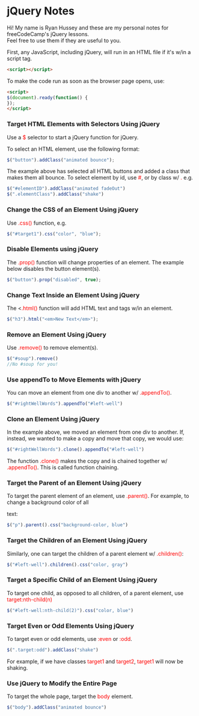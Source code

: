 # jQuery Notes
Hi! My name is Ryan Hussey and these are my personal notes for freeCodeCamp's jQuery lessons.<br>Feel free to use them if they are useful to you.

First, any JavaScript, including jQuery, will run in an HTML file if it's w/in a script tag.
```HTML
<script></script>
```
To make the code run as soon as the browser page opens, use:
```HTML
<script>
$(document).ready(function() {
});
</script>
```

### Target HTML Elements with Selectors Using jQuery

Use a <span style=color:red>$</span> selector to start a jQuery function for jQuery.

To select an HTML element, use the following format:
```JavaScript
$("button").addClass("animated bounce");
```
The example above has selected all HTML buttons and added a class that makes them all bounce.
To select element by id, use <span style=color:red>#</span>, or by class w/ <span style=color:red>.</span>  e.g.
```JavaScript
$("#elementID").addClass("animated fadeOut")
$(".elementClass").addClass("shake")
```
### Change the CSS of an Element Using jQuery
Use <span style = color:red>.css()</span> function, e.g.
```JavaScript
$("#target1").css("color", "blue");
```

### Disable Elements using jQuery
The <span style = color:red>.prop()</span> function will change properties of an element. The example below disables the button element(s).
```JavaScript
$("button").prop("disabled", true);
```

### Change Text Inside an Element Using jQuery
The <<span style = color:red>.html()</span> function will add HTML text and tags w/in an element.
```JavaScript
$("h3").html("<em>New Text</em>");
```

### Remove an Element Using jQuery
Use <span style = color:red>.remove()</span> to remove element(s).
```JavaScript
$("#soup").remove()
//No #soup for you!
```

### Use appendTo to Move Elements with jQuery
You can move an element from one div to another w/ <span style = color:red>.appendTo()</span>.
```JavaScript
$("#rightWellWords").appendTo("#left-well")
```
### Clone an Element Using jQuery
In the example above, we moved an element from one div to another.  If, instead, we wanted to make a copy and move that copy, we would use:
```JavaScript
$("#rightWellWords").clone().appendTo("#left-well")
```
The function <span style = color:red>.clone()</span> makes the copy and is chained together w/ <span style = color:red>.appendTo()</span>.  This is called function chaining.

### Target the Parent of an Element Using jQuery
To target the parent element of an element, use <span style = color:red>.parent()</span>.  For example, to change a background color of all <p> text:
```JavaScript
$("p").parent().css("background-color, blue")
```

### Target the Children of an Element Using jQuery
Similarly, one can target the children of a parent element w/ <span style = color:red>.children()</span>:
```JavaScript
$("#left-well").children().css("color, gray")
```

### Target a Specific Child of an Element Using jQuery
To target one child, as opposed to all children, of a parent element, use <span style = color:red>target:nth-child(n)</span>
```JavaScript
$("#left-well:nth-child(2)").css("color, blue")
```

### Target Even or Odd Elements Using jQuery
To target even or odd elements, use <span style = color:red>:even</span> or <span style = color:red>:odd</span>.
```JavaScript
$(".target:odd").addClass("shake")
```
For example, if we have classes <span style = color:red>target1</span> and <span style = color:red>target2</span>,<span style = color:red> target1</span> will now be shaking.

### Use jQuery to Modify the Entire Page
To target the whole page, target the <span style = color:red>body</span> element.
```JavaScript
$("body").addClass("animated bounce")
```
